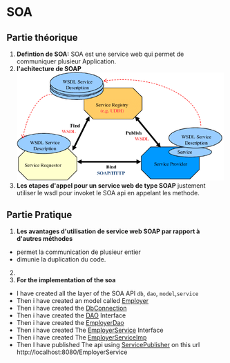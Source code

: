 # SOA
## Partie théorique
1. **Defintion de SOA:** SOA est une service web qui permet de communiquer
plusieur Application.
2. **l'achitecture de SOAP**
![SOAP-Architecture image](image_directory/SOAP-architecture.png "Architecture SOA")
3. **Les etapes d'appel pour un service web de type SOAP**
justement utiliser le wsdl pour invoket le SOA api en appelant les methode. 


## Partie Pratique
1. **Les avantages d'utilisation de service web SOAP par rapport à d'autres méthodes**
- permet la communication de plusieur entier
- dimunie la duplication du code.
2.
3. **For the implementation of the soa**
- I have created all the layer of the SOA API `db`, `dao`, `model`,`service`
- Then i have created an model called [Employer](src/main/java/model/Employer.java)
- Then i have created the [DbConnection](src/main/java/db/DbConnection.java)
- Then i have created the [DAO](src/main/java/dao/DAO.java) Interface
- Then i have created the [EmployerDao](src/main/java/dao/EmployerDao.java)
- Then i have created The [EmployerService](src/main/java/service/EmployerService.java) Interface
- Then i have created The [EmployerServiceImp](src/main/java/service/EmployerServiceImp.java)
- Then I have published The api using [ServicePublisher](src/main/java/service/ServicePublisher.java) on this url http://localhost:8080/EmployerService
